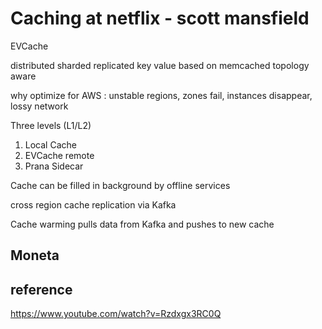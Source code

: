 
# Caching at netflix - scott mansfield

EVCache

distributed sharded replicated key value
based on memcached
topology aware

why optimize for AWS : unstable regions, zones fail, instances disappear, lossy network

Three levels (L1/L2)
1. Local Cache
2. EVCache remote
3. Prana Sidecar

Cache can be filled in background by offline services

cross region cache replication via Kafka

Cache warming pulls data from Kafka and pushes to new cache

## Moneta

## reference

https://www.youtube.com/watch?v=Rzdxgx3RC0Q
